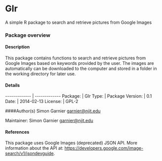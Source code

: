 GIr
===

A simple R package to search and retrieve pictures from Google Images

### Package overview

#### Description
This package contains functions to search and retrieve pictures from Google Images based on keywords provided by the user. The images are automatically can be downloaded to the computer and stored in a folder in the working directory for later use.

#### Details
------------- | -------------
Package:      | GIr
Type:         | Package
Version:      | 0.1
Date:         | 2014-02-13
License:      | GPL-2

####Author(s)
Simon Garnier <garnier@njit.edu>

Maintainer: Simon Garnier <garnier@njit.edu>

#### References
This package uses Google Images (deprecated) JSON API. More information about the API at: https://developers.google.com/image-search/v1/jsondevguide.